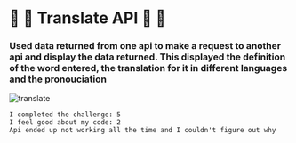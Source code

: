 # :bat: :fallen_leaf: Translate API :fallen_leaf: :bat:


### Used data returned from one api to make a request to another api and display the data returned. This displayed the definition of the word entered, the translation for it in different languages and the pronouciation 
 
 ![translate](https://i.imgur.com/5crjkN2.png)
 
```
I completed the challenge: 5
I feel good about my code: 2
Api ended up not working all the time and I couldn't figure out why
```

